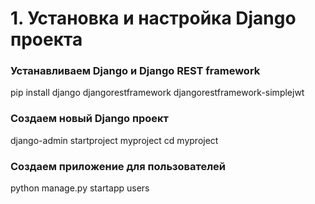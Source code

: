 # 1. Установка и настройка Django проекта


### Устанавливаем Django и Django REST framework
pip install django djangorestframework djangorestframework-simplejwt

### Создаем новый Django проект
django-admin startproject myproject
cd myproject

### Создаем приложение для пользователей
python manage.py startapp users
